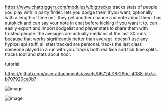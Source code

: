 https://www.chattriggers.com/modules/v/bigtracker
tracks stats of people you play with in party finder. lets you dodge them if you want, optionally with a length of time until they get another chance and note about them. has autokick and can say your note in chat before kicking if you want it to. can easily export and import dodgelist and player stats to share them with trusted people. the averages are actually medians of the last 30 runs because that works significantly better than average. doesn't use any hypixel api stuff, all stats tracked are personal. tracks the last class someone played in a run with you. tracks both realtime and tick time splits. tracks loot and stats about floor.

tutorial:

https://github.com/user-attachments/assets/06724d18-29bc-4088-bb7a-b707920ce0b7



![image](https://github.com/user-attachments/assets/bc96198a-5e6b-4145-811d-ad62a8b67bed)

![image](https://github.com/user-attachments/assets/67043f97-833e-43f8-9561-52f1f1cc92d7)

